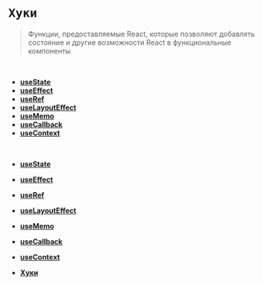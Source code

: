 # `Хуки`
> Функции, предоставляемые React, которые позволяют добавлять состояние и другие возможности React в функциональные компоненты

<br>

* **<a href="./useState/readme.md">useState</a>**
* **<a href="./useEffect/readme.md">useEffect</a>**
* **<a href="./useRef/readme.md">useRef</a>**
* **<a href="./useLayoutEffect/readme.md">useLayoutEffect</a>**
* **<a href="./useMemo/readme.md">useMemo</a>**
* **<a href="./useCallback/readme.md">useCallback</a>**
* **<a href="./useContext/readme.md">useContext</a>**



<br>

* **<a href="./useState/readme.md">useState</a>**
* **<a href="./useEffect/readme.md">useEffect</a>**
* **<a href="./useRef/readme.md">useRef</a>**
* **<a href="./useLayoutEffect/readme.md">useLayoutEffect</a>**
* **<a href="./useMemo/readme.md">useMemo</a>**
* **<a href="./useCallback/readme.md">useCallback</a>**
* **<a href="./useContext/readme.md">useContext</a>**



* **<a href="./useCallback/readme.md">Хуки</a>**